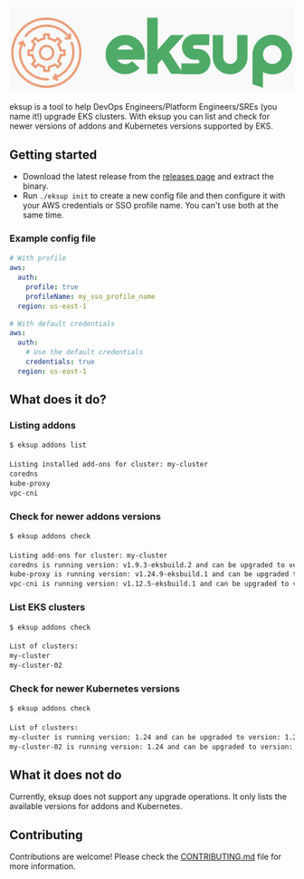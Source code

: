 <p align="center">
  <img src="logo.png" alt="eksup"/>
</p>

eksup is a tool to help DevOps Engineers/Platform Engineers/SREs (you name it!) upgrade EKS clusters. With eksup you can list and check for newer versions of addons and Kubernetes versions supported by EKS.

## Getting started

- Download the latest release from the [releases page](https://github.com/pequi-io/eksup/releases) and extract the binary.
- Run `./eksup init` to create a new config file and then configure it with your AWS credentials or SSO profile name. You can't use both at the same time.

### Example config file

```yaml
# With profile
aws:
  auth:
    profile: true
    profileName: my_sso_profile_name
  region: us-east-1
```

```yaml
# With default credentials
aws:
  auth:
    # Use the default credentials
    credentials: true
  region: us-east-1
```
## What does it do?

### Listing addons

```bash
$ eksup addons list

Listing installed add-ons for cluster: my-cluster
coredns
kube-proxy
vpc-cni
```

### Check for newer addons versions

```bash
$ eksup addons check

Listing add-ons for cluster: my-cluster
coredns is running version: v1.9.3-eksbuild.2 and can be upgraded to version: v1.9.3-eksbuild.5
kube-proxy is running version: v1.24.9-eksbuild.1 and can be upgraded to version: v1.24.10-eksbuild.2
vpc-cni is running version: v1.12.5-eksbuild.1 and can be upgraded to version: v1.13.0-eksbuild.1
```

### List EKS clusters

```bash
$ eksup addons check

List of clusters:
my-cluster
my-cluster-02
```

### Check for newer Kubernetes versions

```bash
$ eksup addons check

List of clusters:
my-cluster is running version: 1.24 and can be upgraded to version: 1.27
my-cluster-02 is running version: 1.24 and can be upgraded to version: 1.27
```

## What it does not do

Currently, eksup does not support any upgrade operations. It only lists the available versions for addons and Kubernetes. 

## Contributing

Contributions are welcome! Please check the [CONTRIBUTING.md](CONTRIBUTING.md) file for more information.
